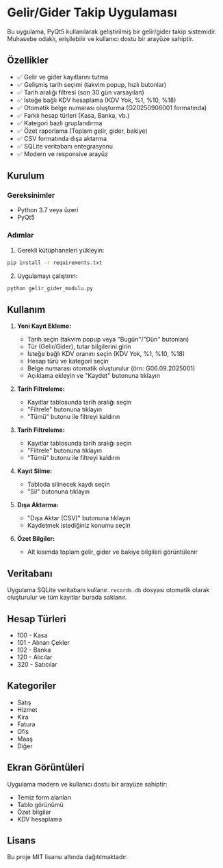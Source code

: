 # Gelir/Gider Takip Uygulaması

Bu uygulama, PyQt5 kullanılarak geliştirilmiş bir gelir/gider takip sistemidir. Muhasebe odaklı, erişilebilir ve kullanıcı dostu bir arayüze sahiptir.

## Özellikler

- ✅ Gelir ve gider kayıtlarını tutma
- ✅ Gelişmiş tarih seçimi (takvim popup, hızlı butonlar)
- ✅ Tarih aralığı filtresi (son 30 gün varsayılan)
- ✅ İsteğe bağlı KDV hesaplama (KDV Yok, %1, %10, %18)
- ✅ Otomatik belge numarası oluşturma (G20250906001 formatında)
- ✅ Farklı hesap türleri (Kasa, Banka, vb.)
- ✅ Kategori bazlı gruplandırma
- ✅ Özet raporlama (Toplam gelir, gider, bakiye)
- ✅ CSV formatında dışa aktarma
- ✅ SQLite veritabanı entegrasyonu
- ✅ Modern ve responsive arayüz

## Kurulum

### Gereksinimler
- Python 3.7 veya üzeri
- PyQt5

### Adımlar

1. Gerekli kütüphaneleri yükleyin:
```bash
pip install -r requirements.txt
```

2. Uygulamayı çalıştırın:
```bash
python gelir_gider_modulu.py
```

## Kullanım

1. **Yeni Kayıt Ekleme:**
   - Tarih seçin (takvim popup veya "Bugün"/"Dün" butonları)
   - Tür (Gelir/Gider), tutar bilgilerini girin
   - İsteğe bağlı KDV oranını seçin (KDV Yok, %1, %10, %18)
   - Hesap türü ve kategori seçin
   - Belge numarası otomatik oluşturulur (örn: G06.09.2025001)
   - Açıklama ekleyin ve "Kaydet" butonuna tıklayın

2. **Tarih Filtreleme:**
   - Kayıtlar tablosunda tarih aralığı seçin
   - "Filtrele" butonuna tıklayın
   - "Tümü" butonu ile filtreyi kaldırın

2. **Tarih Filtreleme:**
   - Kayıtlar tablosunda tarih aralığı seçin
   - "Filtrele" butonuna tıklayın
   - "Tümü" butonu ile filtreyi kaldırın

3. **Kayıt Silme:**
   - Tabloda silinecek kaydı seçin
   - "Sil" butonuna tıklayın

4. **Dışa Aktarma:**
   - "Dışa Aktar (CSV)" butonuna tıklayın
   - Kaydetmek istediğiniz konumu seçin

5. **Özet Bilgiler:**
   - Alt kısımda toplam gelir, gider ve bakiye bilgileri görüntülenir

## Veritabanı

Uygulama SQLite veritabanı kullanır. `records.db` dosyası otomatik olarak oluşturulur ve tüm kayıtlar burada saklanır.

## Hesap Türleri

- 100 - Kasa
- 101 - Alınan Çekler
- 102 - Banka
- 120 - Alıcılar
- 320 - Satıcılar

## Kategoriler

- Satış
- Hizmet
- Kira
- Fatura
- Ofis
- Maaş
- Diğer

## Ekran Görüntüleri

Uygulama modern ve kullanıcı dostu bir arayüze sahiptir:
- Temiz form alanları
- Tablo görünümü
- Özet bilgiler
- KDV hesaplama

## Lisans

Bu proje MIT lisansı altında dağıtılmaktadır.
